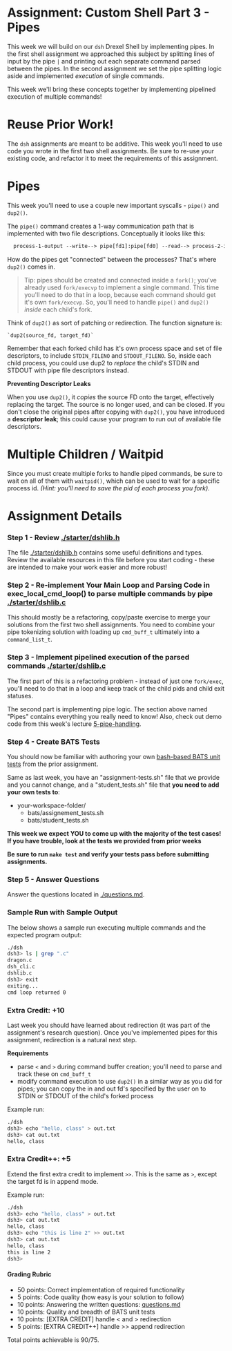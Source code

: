# Assignment: Custom Shell Part 3 - Pipes

This week we will build on our `dsh` Drexel Shell by implementing pipes. In the first shell assignment we approached this subject by splitting lines of input by the pipe `|` and printing out each separate command parsed between the pipes. In the second assignment we set the pipe splitting logic aside and implemented _execution_ of single commands.

This week we'll bring these concepts together by implementing pipelined execution of multiple commands!

# Reuse Prior Work!

The `dsh` assignments are meant to be additive. This week you'll need to use code you wrote in the first two shell assignments. Be sure to re-use your existing code, and refactor it to meet the requirements of this assignment.

# Pipes

This week you'll need to use a couple new important syscalls - `pipe()` and `dup2()`.

The `pipe()` command creates a 1-way communication path that is implemented with two file descriptions. Conceptually it looks like this:

```txt
  process-1-output --write--> pipe[fd1]:pipe[fd0] --read--> process-2-input
```

How do the pipes get "connected" between the processes? That's where `dup2()` comes in.

> Tip: pipes should be created and connected inside a `fork()`; you've already used `fork/execvp` to implement a single command. This time you'll need to do that in a loop, because each command should get it's own `fork/execvp`. So, you'll need to handle `pipe()` and `dup2()` _inside_ each child's fork.

Think of `dup2()` as sort of patching or redirection. The function signature is:

    `dup2(source_fd, target_fd)`

Remember that each forked child has it's own process space and set of file descriptors, to include `STDIN_FILENO` and `STDOUT_FILENO`. So, inside each child process, you could use dup2 to _replace_ the child's STDIN and STDOUT with pipe file descriptors instead.

**Preventing Descriptor Leaks**

When you use `dup2()`, it _copies_ the source FD onto the target, effectively replacing the target. The source is no longer used, and can be closed. If you don't close the original pipes after copying with `dup2()`, you have introduced a **descriptor leak**; this could cause your program to run out of available file descriptors.

# Multiple Children / Waitpid

Since you must create multiple forks to handle piped commands, be sure to wait on all of them with `waitpid()`, which can be used to wait for a specific process id. _(Hint: you'll need to save the pid of each process you fork)._

# Assignment Details

### Step 1 - Review [./starter/dshlib.h](./starter/dshlib.h)

The file [./starter/dshlib.h](./starter/dshlib.h) contains some useful definitions and types. Review the available resources in this file before you start coding - these are intended to make your work easier and more robust!

### Step 2 - Re-implement Your Main Loop and Parsing Code in exec_local_cmd_loop() to parse multiple commands by pipe [./starter/dshlib.c](./starter/dshlib.c)

This should mostly be a refactoring, copy/paste exercise to merge your solutions from the first two shell assignments. You need to combine your pipe tokenizing solution with loading up `cmd_buff_t` ultimately into a `command_list_t`.

### Step 3 - Implement pipelined execution of the parsed commands [./starter/dshlib.c](./starter/dshlib.c)

The first part of this is a refactoring problem - instead of just one `fork/exec`, you'll need to do that in a loop and keep track of the child pids and child exit statuses.

The second part is implementing pipe logic. The section above named "Pipes" contains everything you really need to know! Also, check out demo code from this week's lecture [5-pipe-handling](https://github.com/drexel-systems/SysProg-Class/tree/main/demos/process-thread/5-pipe-handling). 


### Step 4 - Create BATS Tests

You should now be familiar with authoring your own [bash-based BATS unit tests](https://bats-core.readthedocs.io/en/stable/tutorial.html#your-first-test) from the prior assignment.

Same as last week, you have an "assignment-tests.sh" file that we provide and you cannot change, and a "student_tests.sh" file that **you need to add your own tests to**:

- your-workspace-folder/
  - bats/assignement_tests.sh
  - bats/student_tests.sh

**This week we expect YOU to come up with the majority of the test cases! If you have trouble, look at the tests we provided from prior weeks**

**Be sure to run `make test` and verify your tests pass before submitting assignments.**

### Step 5 - Answer Questions

Answer the questions located in [./questions.md](./questions.md).

### Sample Run with Sample Output
The below shows a sample run executing multiple commands and the expected program output:

```bash
./dsh
dsh3> ls | grep ".c" 
dragon.c
dsh_cli.c
dshlib.c
dsh3> exit
exiting...
cmd loop returned 0
```

### Extra Credit: +10

Last week you should have learned about redirection (it was part of the assignment's research question). Once you've implemented pipes for this assignment, redirection is a natural next step.

**Requirements**

- parse `<` and `>` during command buffer creation; you'll need to parse and track these on `cmd_buff_t`
- modify command execution to use `dup2()` in a similar way as you did for pipes; you can copy the in and out fd's specified by the user on to STDIN or STDOUT of the child's forked process

Example run:

```bash
./dsh
dsh3> echo "hello, class" > out.txt
dsh3> cat out.txt
hello, class
```

### Extra Credit++: +5

Extend the first extra credit to implement `>>`. This is the same as `>`, except the target fd is in append mode.

Example run:

```bash
./dsh
dsh3> echo "hello, class" > out.txt
dsh3> cat out.txt
hello, class
dsh3> echo "this is line 2" >> out.txt
dsh3> cat out.txt
hello, class
this is line 2
dsh3> 
```

#### Grading Rubric

- 50 points: Correct implementation of required functionality
- 5 points:  Code quality (how easy is your solution to follow)
- 10 points: Answering the written questions: [questions.md](./questions.md)
- 10 points: Quality and breadth of BATS unit tests
- 10 points: [EXTRA CREDIT] handle < and > redirection
- 5 points: [EXTRA CREDIT++] handle >> append redirection

Total points achievable is 90/75.

